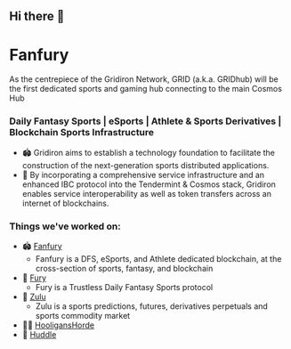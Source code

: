 ## Hi there 👋

# Fanfury 
As the centrepiece of the Gridiron Network, GRID (a.k.a. GRIDhub) will be the first dedicated sports and gaming hub connecting to the main Cosmos Hub

### Daily Fantasy Sports | eSports | Athlete & Sports Derivatives | Blockchain Sports Infrastructure


* 🏟️ Gridiron aims to establish a technology foundation to facilitate the construction of the next-generation sports distributed applications. 
* 🧬 By incorporating a comprehensive service infrastructure and an enhanced IBC protocol into the Tendermint & Cosmos stack, Gridiron enables service interoperability as well as token transfers across an internet of blockchains. 
 


### Things we've worked on:

* 🏟️ [Fanfury](https://github.com/fanfury-sports/fanfury)
  * Fanfury is a DFS, eSports, and Athlete dedicated blockchain, at the cross-section of sports, fantasy, and blockchain
* 👾 [Fury](https://github.com/fanfury-sports/fury)
  * Fury is a Trustless Daily Fantasy Sports protocol
* 🪬 [Zulu](https://github.com/zulumarkets/zulu)
  * Zulu is a sports predictions, futures, derivatives perpetuals and sports commodity market
* 🥷🏿 [HooligansHorde](https://github.com/github.com/hooliganshoardeturfs/hooliganshorde)
* 🧬 [Huddle](https://github.com/github.com/fanfury-sports/huddle)
